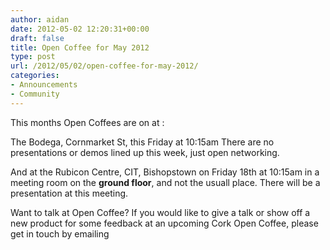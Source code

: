 ```yaml
---
author: aidan
date: 2012-05-02 12:20:31+00:00
draft: false
title: Open Coffee for May 2012
type: post
url: /2012/05/02/open-coffee-for-may-2012/
categories:
- Announcements
- Community
---
```


This months Open Coffees are on at :

The Bodega, Cornmarket St, this Friday at 10:15am
There are no presentations or demos lined up this week, just open networking.

And at the Rubicon Centre, CIT, Bishopstown on Friday 18th at 10:15am
in a meeting room on the **ground floor**, and not the usuall place.
There will be a presentation at this meeting.

Want to talk at Open Coffee?
If you would like to give a talk or show off a new product for some feedback
at an upcoming Cork Open Coffee, please get in touch by emailing

